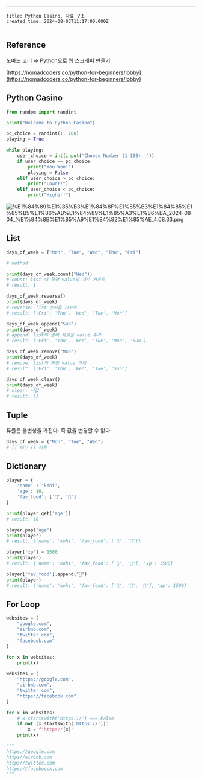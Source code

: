---
    title: Python Casino, 자료 구조
    created_time: 2024-08-03T11:17:00.000Z
    ---
    
## Reference


노마드 코더 ⇒ Python으로 웹 스크래퍼 만들기


[https://nomadcoders.co/python-for-beginners/lobby](https://nomadcoders.co/python-for-beginners/lobby)


## Python Casino


```python
from random import randint

print("Welcome to Python Casino")

pc_choice = randint(1, 100)
playing = True

while playing:
    user_choice = int(input("Choose Number (1-100): "))
    if user_choice == pc_choice:
        print("You Won!")
        playing = False
    elif user_choice > pc_choice:
        print("Lower!")
    elif user_choice < pc_choice:
        print("Higher!")
```


![%E1%84%89%E1%85%B3%E1%84%8F%E1%85%B3%E1%84%85%E1%85%B5%E1%86%AB%E1%84%89%E1%85%A3%E1%86%BA_2024-08-04_%E1%84%8B%E1%85%A9%E1%84%92%E1%85%AE_4.08.33.png](https://prod-files-secure.s3.us-west-2.amazonaws.com/420927ef-2057-4e77-b9b7-d7005a1db0dd/bb4ffc1a-9c6f-4611-9d7f-23ed63f5610f/%E1%84%89%E1%85%B3%E1%84%8F%E1%85%B3%E1%84%85%E1%85%B5%E1%86%AB%E1%84%89%E1%85%A3%E1%86%BA_2024-08-04_%E1%84%8B%E1%85%A9%E1%84%92%E1%85%AE_4.08.33.png?X-Amz-Algorithm=AWS4-HMAC-SHA256&X-Amz-Content-Sha256=UNSIGNED-PAYLOAD&X-Amz-Credential=AKIAT73L2G45HZZMZUHI%2F20240809%2Fus-west-2%2Fs3%2Faws4_request&X-Amz-Date=20240809T002522Z&X-Amz-Expires=3600&X-Amz-Signature=0a603d5a147066c8163402dbde2e10555425e8f35d836fcc427dd3a626aac862&X-Amz-SignedHeaders=host&x-id=GetObject)


## List


```python
days_of_week = ["Mon", "Tue", "Wed", "Thu", "Fri"]

# method

print(days_of_week.count("Wed"))
# count: list 내 특정 value의 개수 카운트
# result: 1

days_of_week.reverse()
print(days_of_week)
# reverse: list 순서를 거꾸로
# result: ['Fri', 'Thu', 'Wed', 'Tue', 'Mon']

days_of_week.append("Sun")
print(days_of_week)
# append: list의 끝에 새로운 value 추가
# result: ['Fri', 'Thu', 'Wed', 'Tue', 'Mon', 'Sun']

days_of_week.remove("Mon")
print(days_of_week)
# remove: list의 특정 value 삭제
# result: ['Fri', 'Thu', 'Wed', 'Tue', 'Sun']

days_of_week.clear()
print(days_of_week)
# clear: 닉값
# result: []
```


## Tuple


튜플은 불변성을 가진다. 즉 값을 변경할 수 없다.


```python
days_of_week = ("Mon", "Tue", "Wed")
# [] 대신 () 사용
```


## Dictionary


```python
player = {
    'name' : 'kohi',
    'age': 10,
    'fav_food': ['🍣', '🥐']
}

print(player.get('age'))
# result: 10

player.pop('age')
print(player)
# result: {'name': 'kohi', 'fav_food': ['🍣', '🥐']}

player['xp'] = 1500
print(player)
# result: {'name': 'kohi', 'fav_food': ['🍣', '🥐'], 'xp': 1500}

player['fav_food'].append("🌮")
print(player)
# result: {'name': 'kohi', 'fav_food': ['🍣', '🥐', '🌮'], 'xp': 1500}
```


## For Loop


```python
websites = (
    "google.com",
    "airbnb.com",
    "twitter.com",
    "facebook.com"
)

for x in websites:
    print(x)
```


```python
websites = (
    "https://google.com",
    "airbnb.com",
    "twitter.com",
    "https://facebook.com"
)

for x in websites:
    # x.startswith('https://') === False
    if not (x.startswith('https://')): 
        x = f"https//{x}"
    print(x)

"""
https://google.com
https//airbnb.com
https//twitter.com
https://faceboock.com
"""
```

